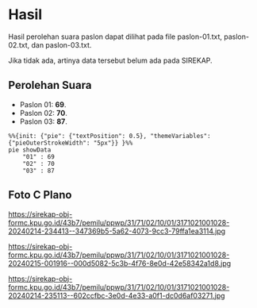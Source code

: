 # Hasil

Hasil perolehan suara paslon dapat dilihat pada file paslon-01.txt, paslon-02.txt, dan paslon-03.txt.

Jika tidak ada, artinya data tersebut belum ada pada SIREKAP.

## Perolehan Suara

 * Paslon 01: **69**.
 * Paslon 02: **70**.
 * Paslon 03: **87**.

```mermaid
%%{init: {"pie": {"textPosition": 0.5}, "themeVariables": {"pieOuterStrokeWidth": "5px"}} }%%
pie showData
    "01" : 69
    "02" : 70
    "03" : 87
```
## Foto C Plano

https://sirekap-obj-formc.kpu.go.id/43b7/pemilu/ppwp/31/71/02/10/01/3171021001028-20240214-234413--347369b5-5a62-4073-9cc3-79ffa1ea3114.jpg

https://sirekap-obj-formc.kpu.go.id/43b7/pemilu/ppwp/31/71/02/10/01/3171021001028-20240215-001916--000d5082-5c3b-4f76-8e0d-42e58342a1d8.jpg

https://sirekap-obj-formc.kpu.go.id/43b7/pemilu/ppwp/31/71/02/10/01/3171021001028-20240214-235113--602ccfbc-3e0d-4e33-a0f1-dc0d6af03271.jpg
